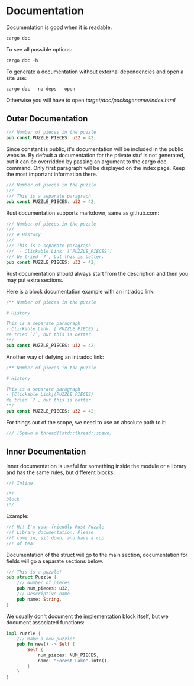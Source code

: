 # Documentation
Documentation is good when it is readable.
```rust
cargo doc
```
To see all possible options:
```rust
cargo doc -h
```
To generate a documentation without external dependencies and open a site use:
```rust
cargo doc --no-deps --open
```
Otherwise you will have to open *target/doc/packagename/index.html*

## Outer Documentation
```rust
/// Number of pieces in the puzzle
pub const PUZZLE_PIECES: u32 = 42;
```
Since constant is public, it's documentation will be included in the public website. By default a documentation for the private stuf is not generated, but it can be overridded by passing an argument to the cargo doc command. Only first paragraph will be displayed on the index page. Keep the most important information there.

```rust
/// Number of pieces in the puzzle
/// 
/// This is a separate paragraph
pub const PUZZLE_PIECES: u32 = 42;
```

Rust documentation supports markdown, same as github.com:
```rust
/// Number of pieces in the puzzle
/// 
/// # History
/// 
/// This is a separate paragraph
///  - Clickable Link: [`PUZZLE_PIECES`]
/// We tried `7`, but this is better. 
pub const PUZZLE_PIECES: u32 = 42;
```

Rust documentation should always start from the description and then you may put extra sections.

Here is a block documentation example with an intradoc link:
```rust
/** Number of pieces in the puzzle

# History

This is a separate paragraph
- Clickable Link: [`PUZZLE_PIECES`]
We tried `7`, but this is better.
**/
pub const PUZZLE_PIECES: u32 = 42;
```

Another way of defying an intradoc link:
```rust
/** Number of pieces in the puzzle

# History

This is a separate paragraph
- [Clickable Link](PUZZLE_PIECES)
We tried `7`, but this is better.
**/
pub const PUZZLE_PIECES: u32 = 42;
```

For things out of the scope, we need to use an absolute path to it:
```rust
/// [Spawn a thread](std::thread::spawn)
```

## Inner Documentation
Inner documentation is useful for something inside the module or a library and has the same rules, but different blocks:
```rust
//! Inline

/*!
block
!*/
```
Example:

```rust
//! Hi! I'm your friendly Rust Puzzle
//! Library documentation. Please
//! come in, sit down, and have a cup
//! of tea!
```

Documentation of the struct will go to the main section, documentation for fields will go a separate sections below.
```rust
/// This is a puzzle!
pub struct Puzzle {
    /// Number of pieces
    pub num_pieces: u32,
    /// Descriptive name
    pub name: String,
}
```

We usually don't document the implementation block itself, but we document associated functions:
```rust
impl Puzzle {
    /// Make a new puzzle!
    pub fn new() -> Self {
        Self {
            num_pieces: NUM_PIECES,
            name: "Forest Lake".into(),
        }
    }
}
```